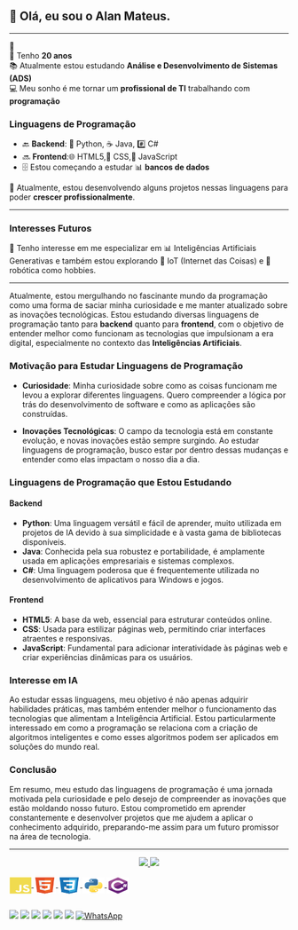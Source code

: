 ##  👋 Olá, eu sou o **Alan Mateus.**
---

👋  
🎂 Tenho **20 anos**  
📚 Atualmente estou estudando **Análise e Desenvolvimento de Sistemas (ADS)**  
💻 Meu sonho é me tornar um **profissional de TI** trabalhando com **programação**  

### Linguagens de Programação
- 🔙 **Backend**:
🐍 Python, ☕ Java, #️⃣ C#  
- 🔜 **Frontend**:🌐 HTML5,🎨 CSS,📜 JavaScript  
- 🗄️ Estou começando a estudar 📊 **bancos de dados**  

🚀 Atualmente, estou desenvolvendo alguns projetos nessas linguagens para poder **crescer profissionalmente**.  

--- 

### Interesses Futuros
🚀 Tenho interesse em me especializar em 📊 Inteligências Artificiais Generativas e também estou explorando 📶 IoT (Internet das Coisas) e 🤖 robótica como hobbies.

---

Atualmente, estou mergulhando no fascinante mundo da programação como uma forma de saciar minha curiosidade e me manter atualizado sobre as inovações tecnológicas. Estou estudando diversas linguagens de programação tanto para **backend** quanto para **frontend**, com o objetivo de entender melhor como funcionam as tecnologias que impulsionam a era digital, especialmente no contexto das **Inteligências Artificiais**.

### Motivação para Estudar Linguagens de Programação

- **Curiosidade**: Minha curiosidade sobre como as coisas funcionam me levou a explorar diferentes linguagens. Quero compreender a lógica por trás do desenvolvimento de software e como as aplicações são construídas.
  
- **Inovações Tecnológicas**: O campo da tecnologia está em constante evolução, e novas inovações estão sempre surgindo. Ao estudar linguagens de programação, busco estar por dentro dessas mudanças e entender como elas impactam o nosso dia a dia.

### Linguagens de Programação que Estou Estudando

#### Backend
- **Python**: Uma linguagem versátil e fácil de aprender, muito utilizada em projetos de IA devido à sua simplicidade e à vasta gama de bibliotecas disponíveis.
- **Java**: Conhecida pela sua robustez e portabilidade, é amplamente usada em aplicações empresariais e sistemas complexos.
- **C#**: Uma linguagem poderosa que é frequentemente utilizada no desenvolvimento de aplicativos para Windows e jogos.

#### Frontend
- **HTML5**: A base da web, essencial para estruturar conteúdos online.
- **CSS**: Usada para estilizar páginas web, permitindo criar interfaces atraentes e responsivas.
- **JavaScript**: Fundamental para adicionar interatividade às páginas web e criar experiências dinâmicas para os usuários.

### Interesse em IA
Ao estudar essas linguagens, meu objetivo é não apenas adquirir habilidades práticas, mas também entender melhor o funcionamento das tecnologias que alimentam a Inteligência Artificial. Estou particularmente interessado em como a programação se relaciona com a criação de algoritmos inteligentes e como esses algoritmos podem ser aplicados em soluções do mundo real.

### Conclusão
Em resumo, meu estudo das linguagens de programação é uma jornada motivada pela curiosidade e pelo desejo de compreender as inovações que estão moldando nosso futuro. Estou comprometido em aprender constantemente e desenvolver projetos que me ajudem a aplicar o conhecimento adquirido, preparando-me assim para um futuro promissor na área de tecnologia.

--- 
<div align="center">
  <a href="https://github.com/AlanMateus17">
  <img height="180em" src="https://github-readme-stats.vercel.app/api?username=AlanMateus17&show_icons=true&theme=dracula&include_all_commits=true&count_private=true"/>
  <img height="180em" src="https://github-readme-stats.vercel.app/api/top-langs/?username=AlanMateus17&layout=compact&langs_count=7&theme=dracula"/>
</div>



<div style="display: inline_block"><br>
  <img align="center" alt="Rafa-Js" height="30" width="40" src="https://raw.githubusercontent.com/devicons/devicon/master/icons/javascript/javascript-plain.svg">
  <img align="center" alt="Rafa-HTML" height="30" width="40" src="https://raw.githubusercontent.com/devicons/devicon/master/icons/html5/html5-original.svg">
  <img align="center" alt="Rafa-CSS" height="30" width="40" 
src="https://raw.githubusercontent.com/devicons/devicon/master/icons/css3/css3-original.svg">
  <img align="center" alt="Rafa-Python" height="30" width="40" 
src="https://raw.githubusercontent.com/devicons/devicon/master/icons/python/python-original.svg">
  <img align="center" alt="Rafa-Csharp" height="30" width="40" src="https://raw.githubusercontent.com/devicons/devicon/master/icons/csharp/csharp-original.svg">
</div>

  ##
 
<div> 
  <a href="https://www.youtube.com/channel/UCyU8LVeVk-mq9YpRpAZCiBw" target="_blank"><img src="https://img.shields.io/badge/YouTube-FF0000?style=for-the-badge&logo=youtube&logoColor=white" target="_blank"></a>
  <a href="https://instagram.com/alan.s.mateus" target="_blank"><img src="https://img.shields.io/badge/-Instagram-%23E4405F?style=for-the-badge&logo=instagram&logoColor=white" target="_blank"></a>
 	<a href="https://www.twitch.tv/alanmateus29" target="_blank"><img src="https://img.shields.io/badge/Twitch-9146FF?style=for-the-badge&logo=twitch&logoColor=white" target="_blank"></a>
 <a href="https://discord.gg/wagxzStdcR" target="_blank"><img src="https://img.shields.io/badge/Discord-7289DA?style=for-the-badge&logo=discord&logoColor=white" target="_blank"></a> 
  <a href = "mailto:alandesouzasilva04@gmail.com"><img src="https://img.shields.io/badge/-Gmail-%23333?style=for-the-badge&logo=gmail&logoColor=white" target="_blank"></a>
  <a href="https://www.linkedin.com/in/alan-mateus-7a0166270" target="_blank"><img src="https://img.shields.io/badge/-LinkedIn-%230077B5?style=for-the-badge&logo=linkedin&logoColor=white" target="_blank"></a> 
</a>
<a href="https://api.whatsapp.com/send?phone=+5532984138614" target="_blank">
  <img src="https://img.shields.io/badge/WhatsApp-25D366?style=for-the-badge&logo=whatsapp&logoColor=white" alt="WhatsApp" />
</a>
</div>

